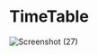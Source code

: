 # TimeTable
![Screenshot (27)](https://github.com/Pravsingh02/TimeTable/assets/129496035/128d52b0-2dc1-4669-ae93-8f8ebe63d99f)
